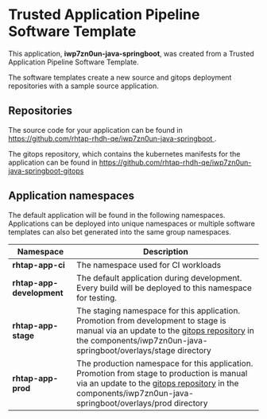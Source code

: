 # Trusted Application Pipeline Software Template

This application, **iwp7zn0un-java-springboot**, was created from a Trusted Application Pipeline Software Template.

The software templates create a new source and gitops deployment repositories with a sample source application. 

## Repositories

The source code for your application can be found in [https://github.com/rhtap-rhdh-qe/iwp7zn0un-java-springboot ](https://github.com/rhtap-rhdh-qe/iwp7zn0un-java-springboot ).
 
The gitops repository, which contains the kubernetes manifests for the application can be found in 
[https://github.com/rhtap-rhdh-qe/iwp7zn0un-java-springboot-gitops ](https://github.com/rhtap-rhdh-qe/iwp7zn0un-java-springboot-gitops ) 

## Application namespaces 

The default application will be found in the following namespaces. Applications can be deployed into unique namespaces or multiple software templates can also bet generated into the same group namespaces.  

|  Namespace   |  Description   |  
| -------- | -------- |
| **rhtap-app-ci** | The namespace used for CI workloads |
| **rhtap-app-development** | The default application during development. Every build will be deployed to this namespace for testing. |
| **rhtap-app-stage** | The staging namespace for this application. Promotion from development to stage is manual via an update to the [gitops repository](https://github.com/rhtap-rhdh-qe/iwp7zn0un-java-springboot-gitops ) in the components/iwp7zn0un-java-springboot/overlays/stage directory |
| **rhtap-app-prod** | The production namespace for this application. Promotion from stage to production is manual via an update to the [gitops repository](https://github.com/rhtap-rhdh-qe/iwp7zn0un-java-springboot-gitops ) in the components/iwp7zn0un-java-springboot/overlays/prod directory |